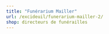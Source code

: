 ```yaml
---
title: "Funérarium Mailler"
url: /excideuil/funerarium-mailler-2/
shop: directeurs de funérailles
---
```

